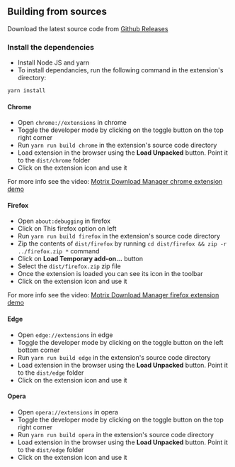 ## Building from sources

Download the latest source code from [Github Releases](https://github.com/gautamkrishnar/motrix-webextension/releases/latest)

### Install the dependencies
- Install Node JS and yarn
- To install dependancies, run the following command in the extension's directory:
```sh
yarn install
```

#### Chrome
* Open `chrome://extensions` in chrome
* Toggle the developer mode by clicking on the toggle button on the top right corner
* Run `yarn run build chrome` in the extension's source code directory
* Load extension in the browser using the **Load Unpacked** button. Point it to the `dist/chrome` folder
* Click on the extension icon and use it 

For more info see the video: [Motrix Download Manager chrome extension demo](https://youtu.be/L0cEu-2LpOE)

#### Firefox
* Open `about:debugging` in firefox
* Click on This firefox option on left
* Run `yarn run build firefox` in the extension's source code directory
* Zip the contents of `dist/firefox` by running `cd dist/firefox && zip -r ../firefox.zip *` command
* Click on **Load Temporary add-on...** button
* Select the `dist/firefox.zip` zip file
* Once the extension is loaded you can see its icon in the toolbar
* Click on the extension icon and use it

For more info see the video: [Motrix Download Manager firefox extension demo](https://www.youtube.com/watch?v=SjpE840wms4)

#### Edge

* Open `edge://extensions` in edge
* Toggle the developer mode by clicking on the toggle button on the left bottom corner
* Run `yarn run build edge` in the extension's source code directory
* Load extension in the browser using the **Load Unpacked** button. Point it to the `dist/edge` folder
* Click on the extension icon and use it

#### Opera

* Open `opera://extensions` in opera
* Toggle the developer mode by clicking on the toggle button on the top right corner
* Run `yarn run build opera` in the extension's source code directory
* Load extension in the browser using the **Load Unpacked** button. Point it to the `dist/edge` folder
* Click on the extension icon and use it